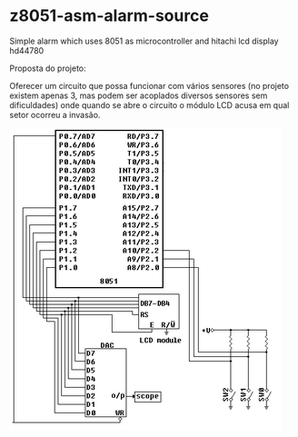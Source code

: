 # z8051-asm-alarm-source
Simple alarm which uses 8051 as microcontroller and hitachi lcd display hd44780

Proposta do projeto:



Oferecer um circuito que possa funcionar com vários sensores (no projeto existem apenas 3, mas podem ser acoplados diversos sensores sem dificuldades) onde quando se abre o circuito o módulo LCD acusa em qual setor ocorreu a invasão.

![alt text](https://github.com/brunodisanto/z8051-asm-alarm-source/blob/master/project.GIF?raw=true)
